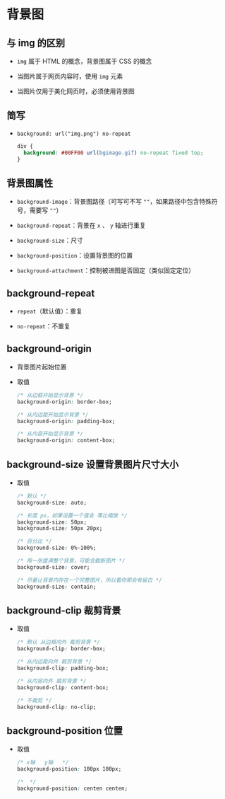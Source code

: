 # 背景图

## 与 img 的区别

+ `img` 属于 HTML 的概念，背景图属于 CSS 的概念

+ 当图片属于网页内容时，使用 `img` 元素

+ 当图片仅用于美化网页时，必须使用背景图

## 简写

+ `background: url("img.png") no-repeat`

  ```css
  div {
    background: #00FF00 url(bgimage.gif) no-repeat fixed top;
  }
  ```

## 背景图属性

+ `background-image`：背景图路径（可写可不写 `""`，如果路径中包含特殊符号，需要写 `""`）

+ `background-repeat`：背景在 `x` 、 `y` 轴进行重复

+ `background-size`：尺寸

+ `background-position`：设置背景图的位置

+ `background-attachment`：控制被进图是否固定（类似固定定位）

## background-repeat

+ `repeat`（默认值）：重复

+ `no-repeat`：不重复

## background-origin

+ 背景图片起始位置

+ 取值

  ```css
  /* 从边框开始显示背景 */
  background-origin: border-box;

  /* 从内边距开始显示背景 */
  background-origin: padding-box;

  /* 从内容开始显示背景 */
  background-origin: content-box;
  ```

## background-size 设置背景图片尺寸大小

+ 取值

  ```css
  /* 默认 */
  background-size: auto;

  /* 长度 px，如果设置一个值会 等比缩放 */
  background-size: 50px;
  background-size: 50px 20px;

  /* 百分比 */
  background-size: 0%~100%;

  /* 用一张盘满整个背景，可能会截断图片 */
  background-size: cover;

  /* 尽量让背景内存在一个完整图片，所以看你那会有留白 */
  background-size: contain;
  ```

## background-clip 裁剪背景

+ 取值

  ```css
  /* 默认 从边框向外 裁剪背景 */
  background-clip: border-box;

  /* 从内边距向外 裁剪背景 */
  background-clip: padding-box;

  /* 从内容向外 裁剪背景 */
  background-clip: content-box;

  /* 不裁剪 */
  background-clip: no-clip;
  ```

## background-position 位置

+ 取值

  ```css
  /* x轴   y轴   */
  background-position: 100px 100px;

  /*  */
  background-position: centen centen;
  ```
